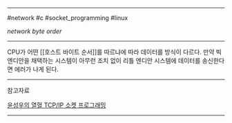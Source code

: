 
---

#network #c #socket_programming #linux

*network byte order*

---

CPU가 어떤 [[호스트 바이트 순서]]를 따르냐에 따라 데이터를 방식이 다르다.
만약 빅 엔디안을 채택하는 시스템이 아무런 조치 없이 리틀 엔디안 시스템에 데이터를 송신한다면 에러가 나게 된다.

---

참고자료

[윤성우의 열혈 TCP/IP 소켓 프로그래밍](https://product.kyobobook.co.kr/detail/S000001589146)

---